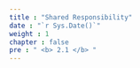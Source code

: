 ```yaml
---
title : "Shared Responsibility"
date : "`r Sys.Date()`"
weight : 1
chapter : false
pre : " <b> 2.1 </b> "
---
```

